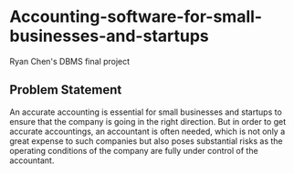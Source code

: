 # Accounting-software-for-small-businesses-and-startups
Ryan Chen's DBMS final project

## Problem Statement
An accurate accounting is essential for small businesses and startups to ensure that the company is going in the right direction. But in order to get accurate accountings, an accountant is often needed, which is not only a great expense to such companies but also poses substantial risks as the operating conditions of the company are fully under control of the accountant.